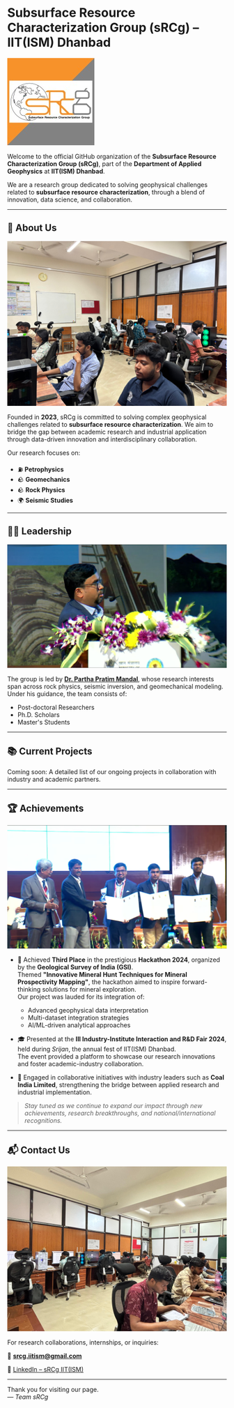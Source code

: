# Subsurface Resource Characterization Group (sRCg) – IIT(ISM) Dhanbad

![SRCG Logo](srcgiitism_logo.jpeg)

Welcome to the official GitHub organization of the **Subsurface Resource Characterization Group (sRCg)**, part of the **Department of Applied Geophysics** at **IIT(ISM) Dhanbad**.

We are a research group dedicated to solving geophysical challenges related to **subsurface resource characterization**, through a blend of innovation, data science, and collaboration.

---

## 🧭 About Us

![Lab Photo](lab_1.jpg)

Founded in **2023**, sRCg is committed to solving complex geophysical challenges related to **subsurface resource characterization**. We aim to bridge the gap between academic research and industrial application through data-driven innovation and interdisciplinary collaboration.

Our research focuses on:

- ⛽ **Petrophysics**  
- 🪨 **Geomechanics**  
- 🪨 **Rock Physics**  
- 🌍 **Seismic Studies**

---

## 👨‍🏫 Leadership

![Dr. Partha Pratim Mandal](partha_sir.png)

The group is led by [**Dr. Partha Pratim Mandal**](https://www.linkedin.com/in/ppmcurtin), whose research interests span across rock physics, seismic inversion, and geomechanical modeling. Under his guidance, the team consists of:

- Post-doctoral Researchers  
- Ph.D. Scholars  
- Master's Students  

---

## 📚 Current Projects

Coming soon: A detailed list of our ongoing projects in collaboration with industry and academic partners.

---

## 🏆 Achievements

![Hackathon](gsi_hackathon.png)

- 🥉 Achieved **Third Place** in the prestigious **Hackathon 2024**, organized by the **Geological Survey of India (GSI)**.  
  Themed **"Innovative Mineral Hunt Techniques for Mineral Prospectivity Mapping"**, the hackathon aimed to inspire forward-thinking solutions for mineral exploration.  
  Our project was lauded for its integration of:
  - Advanced geophysical data interpretation  
  - Multi-dataset integration strategies  
  - AI/ML-driven analytical approaches

- 🎓 Presented at the **III Industry-Institute Interaction and R&D Fair 2024**, held during *Srijan*, the annual fest of IIT(ISM) Dhanbad.  
  The event provided a platform to showcase our research innovations and foster academic-industry collaboration.

- 🤝 Engaged in collaborative initiatives with industry leaders such as **Coal India Limited**, strengthening the bridge between applied research and industrial implementation.

> _Stay tuned as we continue to expand our impact through new achievements, research breakthroughs, and national/international recognitions._

---

## 📬 Contact Us

![Lab Members](lab_2.jpg)

For research collaborations, internships, or inquiries:

📧 **srcg.iitism@gmail.com**

🔗 [LinkedIn – sRCg IIT(ISM)](https://in.linkedin.com/company/srcgiitism)

---

Thank you for visiting our page.  
*— Team sRCg*
